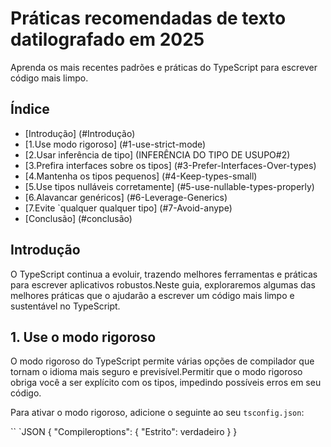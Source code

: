 # Práticas recomendadas de texto datilografado em 2025

Aprenda os mais recentes padrões e práticas do TypeScript para escrever código mais limpo.

## Índice
- [Introdução] (#Introdução)
- [1.Use modo rigoroso] (#1-use-strict-mode)
- [2.Usar inferência de tipo] (INFERÊNCIA DO TIPO DE USUPO#2)
- [3.Prefira interfaces sobre os tipos] (#3-Prefer-Interfaces-Over-types)
- [4.Mantenha os tipos pequenos] (#4-Keep-types-small)
- [5.Use tipos nulláveis ​​corretamente] (#5-use-nullable-types-properly)
- [6.Alavancar genéricos] (#6-Leverage-Generics)
- [7.Evite `qualquer qualquer tipo] (#7-Avoid-anype)
- [Conclusão] (#conclusão)

## Introdução

O TypeScript continua a evoluir, trazendo melhores ferramentas e práticas para escrever aplicativos robustos.Neste guia, exploraremos algumas das melhores práticas que o ajudarão a escrever um código mais limpo e sustentável no TypeScript.

## 1. Use o modo rigoroso

O modo rigoroso do TypeScript permite várias opções de compilador que tornam o idioma mais seguro e previsível.Permitir que o modo rigoroso obriga você a ser explícito com os tipos, impedindo possíveis erros em seu código.

Para ativar o modo rigoroso, adicione o seguinte ao seu `tsconfig.json`:

`` `JSON
{
"Compileroptions": {
"Estrito": verdadeiro
}
}